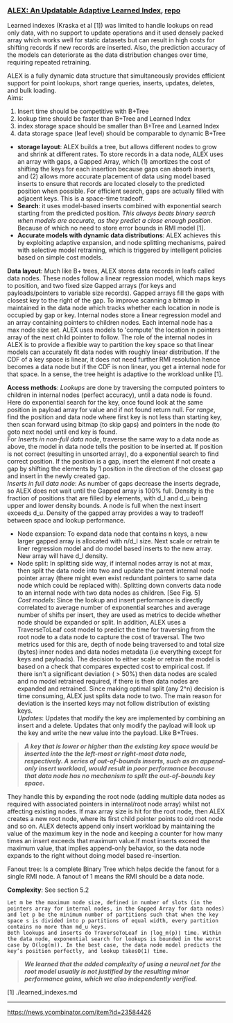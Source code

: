 ### [ALEX: An Updatable Adaptive Learned Index](https://arxiv.org/pdf/1905.08898.pdf), [repo](https://github.com/microsoft/ALEX)

Learned indexes (Kraska et al [1]) was limited to handle lookups on read only data, with no support to update operations and it used densely packed array which works well for static datasets but can result in high costs for shifting records if new records are inserted. Also, the prediction accuracy of the models can deteriorate as the data distribution changes over time, requiring repeated retraining.  

ALEX is a fully dynamic data structure that simultaneously provides efficient support for point lookups, short range queries, inserts, updates, deletes, and bulk loading.  
Aims:
1. Insert time should be competitive with B+Tree
2. lookup time should be faster than B+Tree and Learned Index
3. index storage space should be smaller than B+Tree and Learned Index
4. data storage space (leaf level) should be comparable to dynamic B+Tree  

* **storage layout**: ALEX builds a tree, but allows different nodes to grow and shrink at different rates. To store records in a data node, ALEX uses an array with gaps, a Gapped Array, which (1) amortizes the cost of shifting the keys for each insertion because gaps can absorb inserts, and (2) allows more accurate placement of data using model based inserts to ensure that records are located closely to the predicted position when possible. For efficient search, gaps are actually filled with adjacent keys. This is a space-time tradeoff.
* **Search**: it uses model-based inserts combined with exponential search starting from the predicted position. _This always beats binary search when models are accurate, as they predict a close enough position._ Because of which no need to store error bounds in RMI model [1].
* **Accurate models with dynamic data distributions**: ALEX achieves this by exploiting adaptive expansion, and node splitting mechanisms, paired with selective model retraining, which is triggered by intelligent policies based on simple cost models.

**Data layout**: Much like B+ trees, ALEX stores data records in leafs called data nodes. These nodes follow a linear regression model, which maps keys to position, and two fixed size Gapped arrays (for keys and payloads/pointers to variable size records). Gapped arrays fill the gaps with closest key to the right of the gap. To improve scanning a bitmap in maintained in the data node which tracks whether each location in node is occupied by gap or key. Internal nodes store a linear regression model and an array containing pointers to children nodes. Each internal node has a max node size set. ALEX uses models to 'compute' the location in pointers array of the next child pointer to follow. The role of the internal nodes in ALEX is to provide a flexible way to partition the key space so that linear models can accurately fit data nodes with roughly linear distribution. If the CDF of a key space is linear, it does not need further RMI resolution hence becomes a data node but if the CDF is non linear, you get a internal node for that space. In a sense, the tree height is adaptive to the workload unlike [1].  

**Access methods**:
_Lookups_ are done by traversing the computed pointers to children in internal nodes (perfect accuracy), until a data node is found. Here do exponential search for the key, once found look at the same position in payload array for value and if not found return null. For _range_, find the position and data node where first key is not less than starting key, then scan forward using bitmap (to skip gaps) and pointers in the node (to goto next node) until end key is found.  
For _Inserts in non-full data node_, traverse the same way to a data node as above, the model in data node tells the position to be inserted at. If position is not correct (resulting in unsorted array), do a exponential search to find correct position. If the position is a gap, insert the element if not create a gap by shifting the elements by 1 position in the direction of the closest gap and insert in the newly created gap.  
_Inserts in full data node_: As number of gaps decrease the inserts degrade, so ALEX does not wait until the Gapped array is 100% full. Density is the fraction of positions that are filled by elements, with d_l and d_u being upper and lower density bounds. A node is full when the next insert exceeds d_u. Density of the gapped array provides a way to tradeoff between space and lookup performance.
- Node expansion: To expand data node that contains n keys, a new larger gapped array is allocated with n/d_l size. Next scale or retrain te liner regression model and do model based inserts to the new array. New array will have d_l density.
- Node split: In splitting side way, if internal nodes array is not at max, then split the data node into two and update the parent internal node pointer array (there might even exist redundant pointers to same data node which could be replaced with). Splitting down converts data node to an internal node with two data nodes as children. [See Fig. 5]  
_Cost models_: Since the lookup and insert performance is directly correlated to average number of exponential searches and average number of shifts per insert, they are used as metrics to decide whether node should be expanded or split. In addition, ALEX uses a TraverseToLeaf cost model to predict the time for traversing from the root node to a data node to capture the cost of traversal. The two metrics used for this are, depth of node being traversed to and total size (bytes) inner nodes and data nodes metadata (i.e everything except for keys and payloads). The decision to either scale or retrain the model is based on a check that compares expected cost to empirical cost. If there isn't a significant deviation ( > 50%) then data nodes are scaled and no model retrained required, if there is then data nodes are expanded and retrained. Since making optimal split (any 2^n) decision is time consuming, ALEX just splits data node to two. The main reason for deviation is the inserted keys may not follow distribution of existing keys.  
_Updates_: Updates that modify the key are implemented by combining an insert and a delete. Updates that only modify the payload will look up the key and write the new value into the payload. Like B+Trees.  

> **_A key that is lower or higher than the existing key space would be inserted into the the left-most or right-most data node, respectively. A series of out-of-bounds inserts, such as an append-only insert workload, would result in poor performance because that data node has no mechanism to split the out-of-bounds key space._**

They handle this by expanding the root node (adding multiple data nodes as required with associated pointers in internal/root node array) whilst not affecting existing nodes. If max array size is hit for the root node, then ALEX creates a new root node, where its first child pointer points to old root node and so on. ALEX detects append only insert workload by maintaining the value of the maximum key in the node and keeping a counter for how many times an insert exceeds that maximum value.If most inserts exceed the maximum value, that implies append-only behavior, so the data node expands to the right without doing model based re-insertion.  

Fanout tree: Is a complete Binary Tree which helps decide the fanout for a single RMI node. A fanout of 1 means the RMI should be a data node.

**Complexity**: See section 5.2  
```
Let m be the maximum node size, defined in number of slots (in the
pointers array for internal nodes, in the Gapped Array for data nodes)
and let p be the minimum number of partitions such that when the key
space s is divided into p partitions of equal width, every partition
contains no more than md_u keys.
Both lookups and inserts do TraverseToLeaf in ⌈log_m(p)⌉ time. Within
the data node, exponential search for lookups is bounded in the worst
case by O(log(m)). In the best case, the data node model predicts the
key’s position perfectly, and lookup takesO(1) time.
```

> **_We learned that the added complexity of using a neural net for the root model usually is not justified by the resulting minor performance gains, which we also independently verified._**

[1] ./learned_indexes.md  

***
https://news.ycombinator.com/item?id=23584426